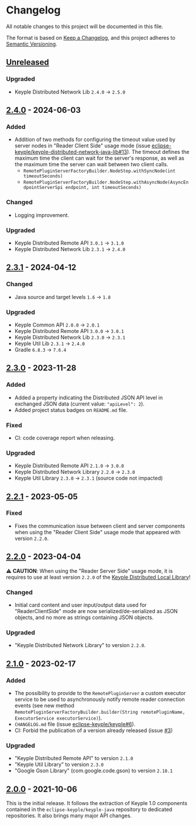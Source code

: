 # Changelog
All notable changes to this project will be documented in this file.

The format is based on [Keep a Changelog](https://keepachangelog.com/en/1.0.0/),
and this project adheres to [Semantic Versioning](https://semver.org/spec/v2.0.0.html).

## [Unreleased]
### Upgraded
- Keyple Distributed Network Lib `2.4.0` -> `2.5.0`

## [2.4.0] - 2024-06-03
### Added
- Addition of two methods for configuring the timeout value used by server nodes in "Reader Client Side" usage mode
  (issue [eclipse-keyple/keyple-distributed-network-java-lib#13]).
  The timeout defines the maximum time the client can wait for the server's response, 
  as well as the maximum time the server can wait between two client calls.
  - `RemotePluginServerFactoryBuilder.NodeStep.withSyncNode(int timeoutSeconds)`
  - `RemotePluginServerFactoryBuilder.NodeStep.withAsyncNode(AsyncEndpointServerSpi endpoint, int timeoutSeconds)`
### Changed
- Logging improvement.
### Upgraded
- Keyple Distributed Remote API `3.0.1` -> `3.1.0`
- Keyple Distributed Network Lib `2.3.1` -> `2.4.0`

## [2.3.1] - 2024-04-12
### Changed
- Java source and target levels `1.6` -> `1.8`
### Upgraded
- Keyple Common API `2.0.0` -> `2.0.1`
- Keyple Distributed Remote API `3.0.0` -> `3.0.1`
- Keyple Distributed Network Lib `2.3.0` -> `2.3.1`
- Keyple Util Lib `2.3.1` -> `2.4.0`
- Gradle `6.8.3` -> `7.6.4`

## [2.3.0] - 2023-11-28
### Added
- Added a property indicating the Distributed JSON API level in exchanged JSON data (current value: `"apiLevel": 2`).
- Added project status badges on `README.md` file.
### Fixed
- CI: code coverage report when releasing.
### Upgraded
- Keyple Distributed Remote API `2.1.0` -> `3.0.0`
- Keyple Distributed Network Library `2.2.0` -> `2.3.0`
- Keyple Util Library `2.3.0` -> `2.3.1` (source code not impacted)

## [2.2.1] - 2023-05-05
### Fixed
- Fixes the communication issue between client and server components when using the "Reader Client Side" usage mode 
  that appeared with version `2.2.0`.

## [2.2.0] - 2023-04-04
:warning: **CAUTION**: When using the "Reader Server Side" usage mode, it is requires to use at least version 
`2.2.0` of the [Keyple Distributed Local Library](https://keyple.org/components-java/distributed/keyple-distributed-local-java-lib/)!
### Changed
- Initial card content and user input/output data used for "ReaderClientSide" mode are now serialized/de-serialized
  as JSON objects, and no more as strings containing JSON objects.
### Upgraded
- "Keyple Distributed Network Library" to version `2.2.0`.

## [2.1.0] - 2023-02-17
### Added
- The possibility to provide to the `RemotePluginServer` a custom executor service to be used to asynchronously notify 
  remote reader connection events (see new method 
  `RemotePluginServerFactoryBuilder.builder(String remotePluginName, ExecutorService executorService)`).
- `CHANGELOG.md` file (issue [eclipse-keyple/keyple#6]).
- CI: Forbid the publication of a version already released (issue [#3])
### Upgraded
- "Keyple Distributed Remote API" to version `2.1.0`
- "Keyple Util Library" to version `2.3.0`
- "Google Gson Library" (com.google.code.gson) to version `2.10.1`

## [2.0.0] - 2021-10-06
This is the initial release.
It follows the extraction of Keyple 1.0 components contained in the `eclipse-keyple/keyple-java` repository to dedicated 
repositories.
It also brings many major API changes.

[unreleased]: https://github.com/eclipse-keyple/keyple-distributed-remote-java-lib/compare/2.4.0...HEAD
[2.4.0]: https://github.com/eclipse-keyple/keyple-distributed-remote-java-lib/compare/2.3.1...2.4.0
[2.3.1]: https://github.com/eclipse-keyple/keyple-distributed-remote-java-lib/compare/2.3.0...2.3.1
[2.3.0]: https://github.com/eclipse-keyple/keyple-distributed-remote-java-lib/compare/2.2.1...2.3.0
[2.2.1]: https://github.com/eclipse-keyple/keyple-distributed-remote-java-lib/compare/2.2.0...2.2.1
[2.2.0]: https://github.com/eclipse-keyple/keyple-distributed-remote-java-lib/compare/2.1.0...2.2.0
[2.1.0]: https://github.com/eclipse-keyple/keyple-distributed-remote-java-lib/compare/2.0.0...2.1.0
[2.0.0]: https://github.com/eclipse-keyple/keyple-distributed-remote-java-lib/releases/tag/2.0.0

[#3]: https://github.com/eclipse-keyple/keyple-distributed-remote-java-lib/issues/3

[eclipse-keyple/keyple-distributed-network-java-lib#13]: https://github.com/eclipse-keyple/keyple-distributed-network-java-lib/issues/13

[eclipse-keyple/keyple#6]: https://github.com/eclipse-keyple/keyple/issues/6
